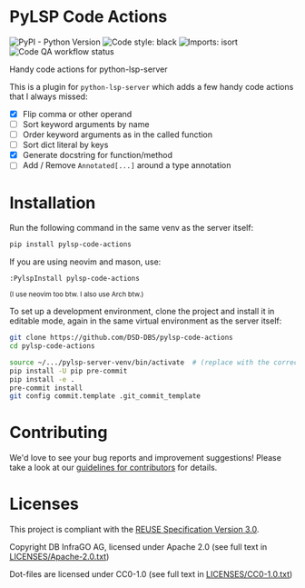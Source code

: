 <!--
 ~ Copyright DB InfraGO AG and contributors
 ~ SPDX-License-Identifier: Apache-2.0
 -->

PyLSP Code Actions
==================

![PyPI - Python Version](https://img.shields.io/pypi/pyversions/pylsp-code-actions)
![Code style: black](https://img.shields.io/badge/code%20style-black-000000.svg)
![Imports: isort](https://img.shields.io/badge/%20imports-isort-%231674b1?style=flat&labelColor=ef8336)
![Code QA workflow status](https://github.com/DSD-DBS/pylsp-code-actions/actions/workflows/code-qa.yml/badge.svg)

Handy code actions for python-lsp-server

This is a plugin for `python-lsp-server` which adds a few handy code actions
that I always missed:

- [x] Flip comma or other operand
- [ ] Sort keyword arguments by name
- [ ] Order keyword arguments as in the called function
- [ ] Sort dict literal by keys
- [x] Generate docstring for function/method
- [ ] Add / Remove `Annotated[...]` around a type annotation

Installation
============

Run the following command in the same venv as the server itself:

```bash
pip install pylsp-code-actions
```

If you are using neovim and mason, use:

```vim
:PylspInstall pylsp-code-actions
```

<sub>(I use neovim too btw. I also use Arch btw.)</sub>

To set up a development environment, clone the project and install it in
editable mode, again in the same virtual environment as the server itself:

```sh
git clone https://github.com/DSD-DBS/pylsp-code-actions
cd pylsp-code-actions

source ~/.../pylsp-server-venv/bin/activate  # (replace with the correct path)
pip install -U pip pre-commit
pip install -e .
pre-commit install
git config commit.template .git_commit_template
```

Contributing
============

We'd love to see your bug reports and improvement suggestions! Please take a
look at our [guidelines for contributors](CONTRIBUTING.md) for details.

Licenses
========

This project is compliant with the [REUSE Specification Version
3.0](https://git.fsfe.org/reuse/docs/src/commit/d173a27231a36e1a2a3af07421f5e557ae0fec46/spec.md).

Copyright DB InfraGO AG, licensed under Apache 2.0 (see full text in
[LICENSES/Apache-2.0.txt](LICENSES/Apache-2.0.txt))

Dot-files are licensed under CC0-1.0 (see full text in
[LICENSES/CC0-1.0.txt](LICENSES/CC0-1.0.txt))
